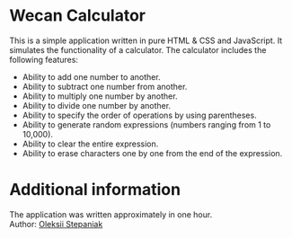 # Wecan Calculator
This is a simple application written in pure HTML & CSS and JavaScript. It simulates the functionality of a calculator. The calculator includes the following features:

- Ability to add one number to another.
- Ability to subtract one number from another.
- Ability to multiply one number by another.
- Ability to divide one number by another.
- Ability to specify the order of operations by using parentheses.
- Ability to generate random expressions (numbers ranging from 1 to 10,000).
- Ability to clear the entire expression.
- Ability to erase characters one by one from the end of the expression.
# Additional information

The application was written approximately in one hour.
<br>
Author: [Oleksii Stepaniak](https://github.com/oleksiistepaniak)
